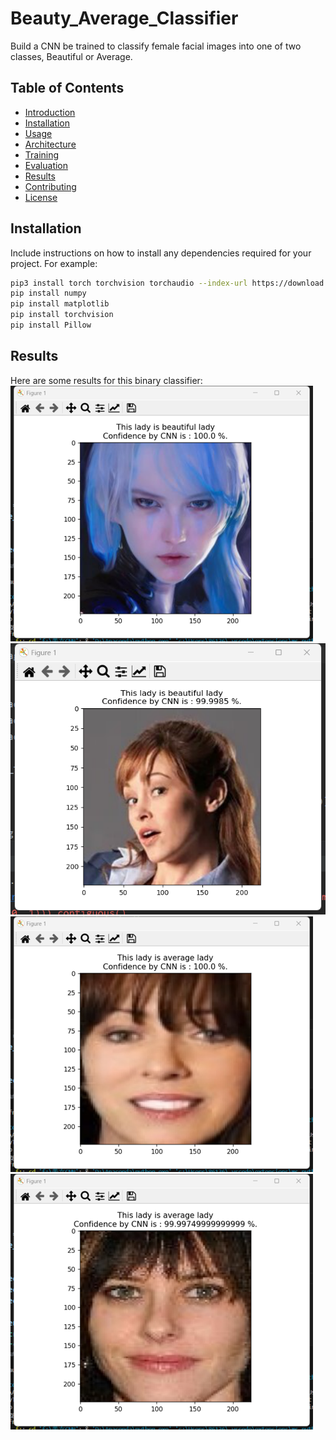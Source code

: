# Beauty_Average_Classifier
Build a CNN be trained to classify female facial images into one of two classes, Beautiful or Average. 

## Table of Contents
- [Introduction](#introduction)
- [Installation](#installation)
- [Usage](#usage)
- [Architecture](#architecture)
- [Training](#training)
- [Evaluation](#evaluation)
- [Results](#results)
- [Contributing](#contributing)
- [License](#license)

## Installation

Include instructions on how to install any dependencies required for your project. For example:

```bash
pip3 install torch torchvision torchaudio --index-url https://download.pytorch.org/whl/cu121
pip install numpy
pip install matplotlib
pip install torchvision
pip install Pillow
```

## Results
Here are some results for this binary classifier:
![Result1](res1.png)
![Result2](res2.png)
![Result3](res3.png)
![Result4](res4.png)
